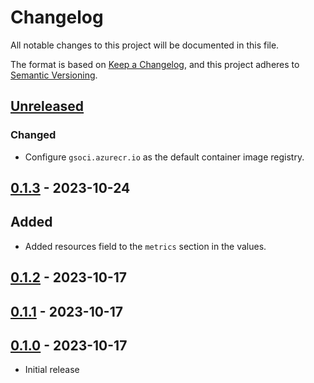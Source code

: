 # Changelog

All notable changes to this project will be documented in this file.

The format is based on [Keep a Changelog](https://keepachangelog.com/en/1.0.0/),
and this project adheres to [Semantic Versioning](https://semver.org/spec/v2.0.0.html).

## [Unreleased]

### Changed

- Configure `gsoci.azurecr.io` as the default container image registry.

## [0.1.3] - 2023-10-24

## Added

- Added resources field to the `metrics` section in the values.

## [0.1.2] - 2023-10-17

## [0.1.1] - 2023-10-17

## [0.1.0] - 2023-10-17

- Initial release

[Unreleased]: https://github.com/giantswarm/memcached-app/compare/v0.1.3...HEAD
[0.1.3]: https://github.com/giantswarm/memcached-app/compare/v0.1.2...v0.1.3
[0.1.2]: https://github.com/giantswarm/memcached-app/compare/v0.1.1...v0.1.2
[0.1.1]: https://github.com/giantswarm/memcached-app/compare/v0.1.0...v0.1.1
[0.1.0]: https://github.com/giantswarm/memcached-app/releases/tag/v0.1.0
